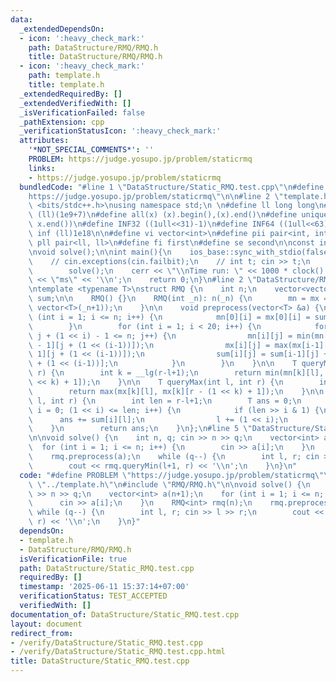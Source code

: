 ```yaml
---
data:
  _extendedDependsOn:
  - icon: ':heavy_check_mark:'
    path: DataStructure/RMQ/RMQ.h
    title: DataStructure/RMQ/RMQ.h
  - icon: ':heavy_check_mark:'
    path: template.h
    title: template.h
  _extendedRequiredBy: []
  _extendedVerifiedWith: []
  _isVerificationFailed: false
  _pathExtension: cpp
  _verificationStatusIcon: ':heavy_check_mark:'
  attributes:
    '*NOT_SPECIAL_COMMENTS*': ''
    PROBLEM: https://judge.yosupo.jp/problem/staticrmq
    links:
    - https://judge.yosupo.jp/problem/staticrmq
  bundledCode: "#line 1 \"DataStructure/Static_RMQ.test.cpp\"\n#define PROBLEM \"\
    https://judge.yosupo.jp/problem/staticrmq\"\n\n#line 2 \"template.h\"\n\n#include\
    \ <bits/stdc++.h>\nusing namespace std;\n \n#define ll long long\n#define MOD\
    \ (ll)(1e9+7)\n#define all(x) (x).begin(),(x).end()\n#define unique(x) x.erase(unique(all(x)),\
    \ x.end())\n#define INF32 ((1ull<<31)-1)\n#define INF64 ((1ull<<63)-1)\n#define\
    \ inf (ll)1e18\n\n#define vi vector<int>\n#define pii pair<int, int>\n#define\
    \ pll pair<ll, ll>\n#define fi first\n#define se second\n\nconst int mod = 998244353;\n\
    \nvoid solve();\n\nint main(){\n    ios_base::sync_with_stdio(false);cin.tie(NULL);\n\
    \    // cin.exceptions(cin.failbit);\n    // int t; cin >> t;\n    // while(t--)\n\
    \        solve();\n    cerr << \"\\nTime run: \" << 1000 * clock() / CLOCKS_PER_SEC\
    \ << \"ms\" << '\\n';\n    return 0;\n}\n#line 2 \"DataStructure/RMQ/RMQ.h\"\n\
    \ntemplate <typename T>\nstruct RMQ {\n    int n;\n    vector<vector<T>> mn, mx,\
    \ sum;\n\n    RMQ() {}\n    RMQ(int _n): n(_n) {\n        mn = mx = sum = vector<vector<T>>(20,\
    \ vector<T>(_n+1));\n    }\n\n    void preprocess(vector<T> &a) {\n        for\
    \ (int i = 1; i <= n; i++) {\n            mn[0][i] = mx[0][i] = sum[0][i] = a[i];\n\
    \        }\n        for (int i = 1; i < 20; i++) {\n            for (int j = 1;\
    \ j + (1 << i) - 1 <= n; j++) {\n                mn[i][j] = min(mn[i-1][j], mn[i\
    \ - 1][j + (1 << (i-1))]);\n                mx[i][j] = max(mx[i-1][j], mx[i -\
    \ 1][j + (1 << (i-1))]);\n                sum[i][j] = sum[i-1][j] + sum[i - 1][j\
    \ + (1 << (i-1))];\n            }\n        }\n    }\n\n    T queryMin(int l, int\
    \ r) {\n        int k = __lg(r-l+1);\n        return min(mn[k][l], mn[k][r - (1\
    \ << k) + 1]);\n    }\n\n    T queryMax(int l, int r) {\n        int k = __lg(r-l+1);\n\
    \        return max(mx[k][l], mx[k][r - (1 << k) + 1]);\n    }\n\n    T querySum(int\
    \ l, int r) {\n        int len = r-l+1;\n        T ans = 0;\n        for (int\
    \ i = 0; (1 << i) <= len; i++) {\n            if (len >> i & 1) {\n          \
    \      ans += sum[i][l];\n                l += (1 << i);\n            }\n    \
    \    }\n        return ans;\n    }\n};\n#line 5 \"DataStructure/Static_RMQ.test.cpp\"\
    \n\nvoid solve() {\n    int n, q; cin >> n >> q;\n    vector<int> a(n+1);\n  \
    \  for (int i = 1; i <= n; i++) {\n        cin >> a[i];\n    }\n    RMQ<int> rmq(n);\n\
    \    rmq.preprocess(a);\n    while (q--) {\n        int l, r; cin >> l >> r;\n\
    \        cout << rmq.queryMin(l+1, r) << '\\n';\n    }\n}\n"
  code: "#define PROBLEM \"https://judge.yosupo.jp/problem/staticrmq\"\n\n#include\
    \ \"../template.h\"\n#include \"RMQ/RMQ.h\"\n\nvoid solve() {\n    int n, q; cin\
    \ >> n >> q;\n    vector<int> a(n+1);\n    for (int i = 1; i <= n; i++) {\n  \
    \      cin >> a[i];\n    }\n    RMQ<int> rmq(n);\n    rmq.preprocess(a);\n   \
    \ while (q--) {\n        int l, r; cin >> l >> r;\n        cout << rmq.queryMin(l+1,\
    \ r) << '\\n';\n    }\n}"
  dependsOn:
  - template.h
  - DataStructure/RMQ/RMQ.h
  isVerificationFile: true
  path: DataStructure/Static_RMQ.test.cpp
  requiredBy: []
  timestamp: '2025-06-11 15:37:14+07:00'
  verificationStatus: TEST_ACCEPTED
  verifiedWith: []
documentation_of: DataStructure/Static_RMQ.test.cpp
layout: document
redirect_from:
- /verify/DataStructure/Static_RMQ.test.cpp
- /verify/DataStructure/Static_RMQ.test.cpp.html
title: DataStructure/Static_RMQ.test.cpp
---
```

